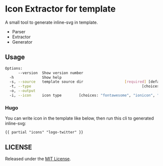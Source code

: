 # Icon Extractor for template

A small tool to generate inline-svg in template.

- Parser
- Extractor
- Generator

## Usage

```sh
Options:
      --version  Show version number                                   [boolean]
  -h             Show help                                             [boolean]
  -s, --source   template source dir                   [required] [default: "."]
  -t, --type                                                   [choices: "hugo"]
  -o, --output                                                        [required]
  -i, --icon     icon type        [choices: "fontawesome", "ionicon", "feather"]
```

### Hugo

You can write icon in the template like below, then run this cli to generated inline-svg:

```
{{ partial "icons" "logo-twitter" }}
```

## LICENSE

Released under the [MIT License](https://github.com/wayjam/template-icon-extractor/blob/master/LICENSE).
